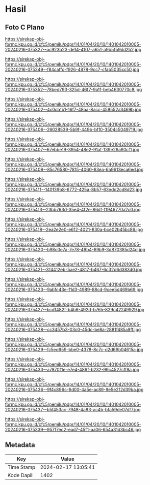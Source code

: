 # Hasil

## Foto C Plano

https://sirekap-obj-formc.kpu.go.id/cfc5/pemilu/pdpr/14/01/04/20/10/1401042010005-20240216-075327--ac923b23-de14-4107-a651-a9b5f59dd2b2.jpg

https://sirekap-obj-formc.kpu.go.id/cfc5/pemilu/pdpr/14/01/04/20/10/1401042010005-20240216-075349--f84caffc-f926-4878-9cc7-cfab5035cc50.jpg

https://sirekap-obj-formc.kpu.go.id/cfc5/pemilu/pdpr/14/01/04/20/10/1401042010005-20240216-075352--78bed793-325d-46f7-9a11-beb4630770c8.jpg

https://sirekap-obj-formc.kpu.go.id/cfc5/pemilu/pdpr/14/01/04/20/10/1401042010005-20240216-075402--4c0da1b1-16f7-48aa-8acc-458552a3469b.jpg

https://sirekap-obj-formc.kpu.go.id/cfc5/pemilu/pdpr/14/01/04/20/10/1401042010005-20240216-075406--26028539-5b9f-449b-bf10-3504c5049719.jpg

https://sirekap-obj-formc.kpu.go.id/cfc5/pemilu/pdpr/14/01/04/20/10/1401042010005-20240216-075407--67ebbe19-3954-48e2-91af-139e28a90cf1.jpg

https://sirekap-obj-formc.kpu.go.id/cfc5/pemilu/pdpr/14/01/04/20/10/1401042010005-20240216-075409--85c76580-7815-4060-83ea-6a9613eca6ed.jpg

https://sirekap-obj-formc.kpu.go.id/cfc5/pemilu/pdpr/14/01/04/20/10/1401042010005-20240216-075411--140139b8-6772-425a-8b57-63edd2cd8d23.jpg

https://sirekap-obj-formc.kpu.go.id/cfc5/pemilu/pdpr/14/01/04/20/10/1401042010005-20240216-075413--23bb763d-35e4-4f2e-86df-f1946770a2c0.jpg

https://sirekap-obj-formc.kpu.go.id/cfc5/pemilu/pdpr/14/01/04/20/10/1401042010005-20240216-075418--2ea2e2e0-e612-4021-830a-bce02b45bc86.jpg

https://sirekap-obj-formc.kpu.go.id/cfc5/pemilu/pdpr/14/01/04/20/10/1401042010005-20240216-075420--b98c0e7a-7e78-46b4-89b9-3d870385d24d.jpg

https://sirekap-obj-formc.kpu.go.id/cfc5/pemilu/pdpr/14/01/04/20/10/1401042010005-20240216-075421--314412eb-5ae2-4817-b467-6c32d6d383d0.jpg

https://sirekap-obj-formc.kpu.go.id/cfc5/pemilu/pdpr/14/01/04/20/10/1401042010005-20240216-075423--9abfc43e-f1d3-4989-88cd-9cee5d469b69.jpg

https://sirekap-obj-formc.kpu.go.id/cfc5/pemilu/pdpr/14/01/04/20/10/1401042010005-20240216-075427--bcd1482f-b4b6-492d-b765-829c42249929.jpg

https://sirekap-obj-formc.kpu.go.id/cfc5/pemilu/pdpr/14/01/04/20/10/1401042010005-20240216-075428--cc3457b3-03c0-45dc-be8a-2881f485a9ff.jpg

https://sirekap-obj-formc.kpu.go.id/cfc5/pemilu/pdpr/14/01/04/20/10/1401042010005-20240216-075429--fc5ed659-bbe0-4378-8c7c-d2d69b04615a.jpg

https://sirekap-obj-formc.kpu.go.id/cfc5/pemilu/pdpr/14/01/04/20/10/1401042010005-20240216-075433--a7870f1e-e7e4-489f-b232-99c4527cff8a.jpg

https://sirekap-obj-formc.kpu.go.id/cfc5/pemilu/pdpr/14/01/04/20/10/1401042010005-20240216-075436--9f4c896c-9d00-4a5e-ac89-9e5e212d39ba.jpg

https://sirekap-obj-formc.kpu.go.id/cfc5/pemilu/pdpr/14/01/04/20/10/1401042010005-20240216-075437--b5f453ac-7948-4a83-ac4b-bfa59de07df7.jpg

https://sirekap-obj-formc.kpu.go.id/cfc5/pemilu/pdpr/14/01/04/20/10/1401042010005-20240216-075339--95717ec2-ead7-45f1-aa06-654a31d3bc46.jpg


## Metadata

| Key        | Value               |
| ---------- | ------------------- |
| Time Stamp | 2024-02-17 13:05:41 |
| Kode Dapil | 1402                |



